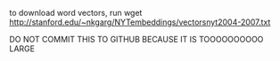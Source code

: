 to download word vectors, run
wget http://stanford.edu/~nkgarg/NYTembeddings/vectorsnyt2004-2007.txt

DO NOT COMMIT THIS TO GITHUB BECAUSE IT IS TOOOOOOOOOO LARGE
